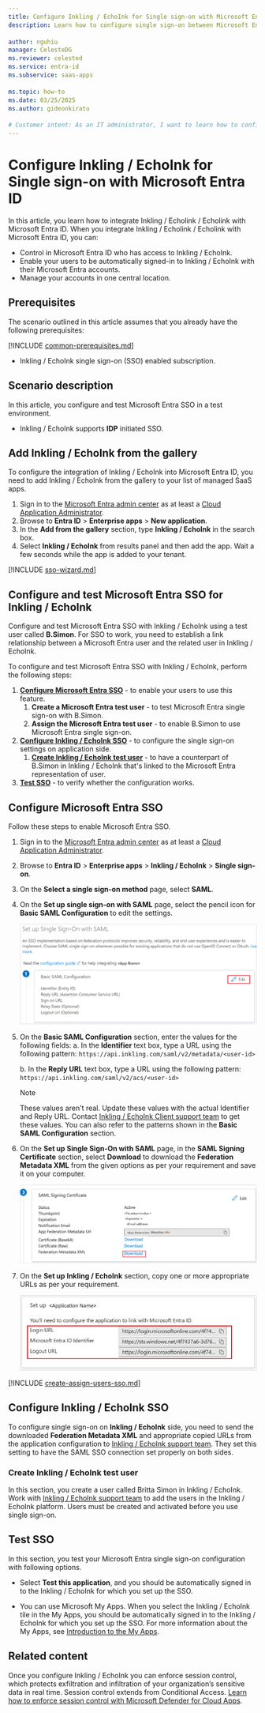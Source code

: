 ```yaml
---
title: Configure Inkling / EchoInk for Single sign-on with Microsoft Entra ID
description: Learn how to configure single sign-on between Microsoft Entra ID and Inkling / EchoInk.

author: nguhiu
manager: CelesteDG
ms.reviewer: celested
ms.service: entra-id
ms.subservice: saas-apps

ms.topic: how-to
ms.date: 03/25/2025
ms.author: gideonkiratu

# Customer intent: As an IT administrator, I want to learn how to configure single sign-on between Microsoft Entra ID and Inkling / EchoInk so that I can control who has access to Inkling / EchoInk, enable automatic sign-in with Microsoft Entra accounts, and manage my accounts in one central location.
---
```

# Configure Inkling / EchoInk for Single sign-on with Microsoft Entra ID

In this article, you learn how to integrate Inkling / Echolink / Echolink with Microsoft Entra ID. When you integrate Inkling / Echolink / Echolink with Microsoft Entra ID, you can:

* Control in Microsoft Entra ID who has access to Inkling / EchoInk.
* Enable your users to be automatically signed-in to Inkling / EchoInk with their Microsoft Entra accounts.
* Manage your accounts in one central location.

## Prerequisites

The scenario outlined in this article assumes that you already have the following prerequisites:

[!INCLUDE [common-prerequisites.md](~/identity/saas-apps/includes/common-prerequisites.md)]
* Inkling / EchoInk single sign-on (SSO) enabled subscription.

## Scenario description

In this article,  you configure and test Microsoft Entra SSO in a test environment.

* Inkling / EchoInk supports **IDP** initiated SSO.

## Add Inkling / EchoInk from the gallery

To configure the integration of Inkling / EchoInk into Microsoft Entra ID, you need to add Inkling / EchoInk from the gallery to your list of managed SaaS apps.

1. Sign in to the [Microsoft Entra admin center](https://entra.microsoft.com) as at least a [Cloud Application Administrator](~/identity/role-based-access-control/permissions-reference.md#cloud-application-administrator).
1. Browse to **Entra ID** > **Enterprise apps** > **New application**.
1. In the **Add from the gallery** section, type **Inkling / EchoInk** in the search box.
1. Select **Inkling / EchoInk** from results panel and then add the app. Wait a few seconds while the app is added to your tenant.

 [!INCLUDE [sso-wizard.md](~/identity/saas-apps/includes/sso-wizard.md)]

<a name='configure-and-test-azure-ad-sso-for-inkling'></a>

## Configure and test Microsoft Entra SSO for Inkling / EchoInk

Configure and test Microsoft Entra SSO with Inkling / EchoInk using a test user called **B.Simon**. For SSO to work, you need to establish a link relationship between a Microsoft Entra user and the related user in Inkling / EchoInk.

To configure and test Microsoft Entra SSO with Inkling / EchoInk, perform the following steps:

1. **[Configure Microsoft Entra SSO](#configure-azure-ad-sso)** - to enable your users to use this feature.
    1. **Create a Microsoft Entra test user** - to test Microsoft Entra single sign-on with B.Simon.
    1. **Assign the Microsoft Entra test user** - to enable B.Simon to use Microsoft Entra single sign-on.
1. **[Configure Inkling / EchoInk SSO](#configure-inkling/echolink-sso)** - to configure the single sign-on settings on application side.
    1. **[Create Inkling / EchoInk test user](#create-inkling/echolink-test-user)** - to have a counterpart of B.Simon in Inkling / EchoInk that's linked to the Microsoft Entra representation of user.
1. **[Test SSO](#test-sso)** - to verify whether the configuration works.

<a name='configure-azure-ad-sso'></a>

## Configure Microsoft Entra SSO

Follow these steps to enable Microsoft Entra SSO.

1. Sign in to the [Microsoft Entra admin center](https://entra.microsoft.com) as at least a [Cloud Application Administrator](~/identity/role-based-access-control/permissions-reference.md#cloud-application-administrator).
1. Browse to **Entra ID** > **Enterprise apps** > **Inkling / EchoInk** > **Single sign-on**.
1. On the **Select a single sign-on method** page, select **SAML**.
1. On the **Set up single sign-on with SAML** page, select the pencil icon for **Basic SAML Configuration** to edit the settings.

   ![Screenshot for Edit Basic SAML Configuration.](common/edit-urls.png)

1. On the **Basic SAML Configuration** section, enter the values for the following fields:
    a. In the **Identifier** text box, type a URL using the following pattern:
    `https://api.inkling.com/saml/v2/metadata/<user-id>`

    b. In the **Reply URL** text box, type a URL using the following pattern:
    `https://api.inkling.com/saml/v2/acs/<user-id>`

	> [!NOTE]
	> These values aren't real. Update these values with the actual Identifier and Reply URL. Contact [Inkling / EchoInk Client support team](mailto:support@echo360.com) to get these values. You can also refer to the patterns shown in the **Basic SAML Configuration** section.

1. On the **Set up Single Sign-On with SAML** page, in the **SAML Signing Certificate** section, select **Download** to download the **Federation Metadata XML** from the given options as per your requirement and save it on your computer.

	![Screenshot for The Certificate download link.](common/metadataxml.png)

6. On the **Set up Inkling / EchoInk** section, copy one or more appropriate URLs as per your requirement.

	![Screenshot for Copy configuration URLs.](common/copy-configuration-urls.png)

<a name='create-an-azure-ad-test-user'></a>

[!INCLUDE [create-assign-users-sso.md](~/identity/saas-apps/includes/create-assign-users-sso.md)]

<a name='configure-inkling/echolink-sso'></a>

## Configure Inkling / EchoInk SSO

To configure single sign-on on **Inkling / EchoInk** side, you need to send the downloaded **Federation Metadata XML** and appropriate copied URLs from the application configuration to [Inkling / EchoInk support team](mailto:support@echo360.com). They set this setting to have the SAML SSO connection set properly on both sides.

<a name='create-inkling/echolink-test-user'></a>

### Create Inkling / EchoInk test user

In this section, you create a user called Britta Simon in Inkling / EchoInk. Work with [Inkling / EchoInk support team](mailto:support@echo360.com) to add the users in the Inkling / EchoInk platform. Users must be created and activated before you use single sign-on.

## Test SSO

In this section, you test your Microsoft Entra single sign-on configuration with following options.

* Select **Test this application**, and you should be automatically signed in to the Inkling / EchoInk for which you set up the SSO.

* You can use Microsoft My Apps. When you select the Inkling / EchoInk tile in the My Apps, you should be automatically signed in to the Inkling / EchoInk for which you set up the SSO. For more information about the My Apps, see [Introduction to the My Apps](https://support.microsoft.com/account-billing/sign-in-and-start-apps-from-the-my-apps-portal-2f3b1bae-0e5a-4a86-a33e-876fbd2a4510).

## Related content

Once you configure Inkling / EchoInk you can enforce session control, which protects exfiltration and infiltration of your organization’s sensitive data in real time. Session control extends from Conditional Access. [Learn how to enforce session control with Microsoft Defender for Cloud Apps](/cloud-app-security/proxy-deployment-any-app).
